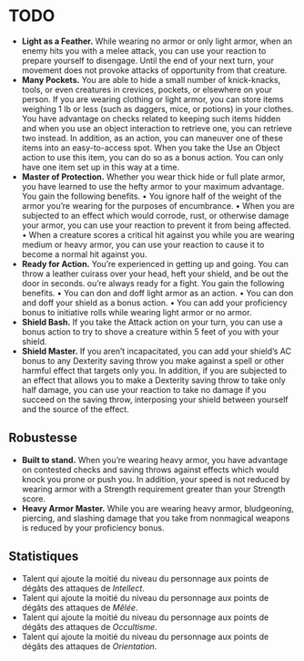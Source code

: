 # TODO

- **Light as a Feather.** While wearing no armor or only light armor, when an enemy hits you with a melee attack, you can use your reaction to prepare yourself to disengage. Until the end of your next turn, your movement does not provoke attacks of opportunity from that creature.
- **Many Pockets.** You are able to hide a small number of knick-knacks, tools, or even creatures in crevices, pockets, or elsewhere on your person. If you are wearing clothing or light armor, you can store items weighing 1 lb or less (such as daggers, mice, or potions) in your clothes. You have advantage on checks related to keeping such items hidden and when you use an object interaction to retrieve one, you can retrieve two instead. In addition, as an action, you can maneuver one of these items into an easy-to-access spot. When you take the Use an Object action to use this item, you can do so as a bonus action. You can only have one item set up in this way at a time.
- **Master of Protection.** Whether you wear thick hide or full plate armor, you have learned to use the hefty armor to your maximum advantage. You gain the following benefits. • You ignore half of the weight of the armor you’re wearing for the purposes of encumbrance. • When you are subjected to an effect which would corrode, rust, or otherwise damage your armor, you can use your reaction to prevent it from being affected. • When a creature scores a critical hit against you while you are wearing medium or heavy armor, you can use your reaction to cause it to become a normal hit against you.
- **Ready for Action.** You’re experienced in getting up and going. You can throw a leather cuirass over your head, heft your shield, and be out the door in seconds. ou’re always ready for a fight. You gain the following benefits. • You can don and doff light armor as an action. • You can don and doff your shield as a bonus action. • You can add your proficiency bonus to initiative rolls while wearing light armor or no armor.
- **Shield Bash.** If you take the Attack action on your turn, you can use a bonus action to try to shove a creature within 5 feet of you with your shield.
- **Shield Master.** If you aren’t incapacitated, you can add your shield’s AC bonus to any Dexterity saving throw you make against a spell or other harmful effect that targets only you. In addition, if you are subjected to an effect that allows you to make a Dexterity saving throw to take only half damage, you can use your reaction to take no damage if you succeed on the saving throw, interposing your shield between yourself and the source of the effect.

## Robustesse

- **Built to stand.** When you’re wearing heavy armor, you have advantage on contested checks and saving throws against effects which would knock you prone or push you. In addition, your speed is not reduced by wearing armor with a Strength requirement greater than your Strength score.
- **Heavy Armor Master.** While you are wearing heavy armor, bludgeoning, piercing, and slashing damage that you take from nonmagical weapons is reduced by your proficiency bonus.

## Statistiques

- Talent qui ajoute la moitié du niveau du personnage aux points de dégâts des attaques de _Intellect_.
- Talent qui ajoute la moitié du niveau du personnage aux points de dégâts des attaques de _Mêlée_.
- Talent qui ajoute la moitié du niveau du personnage aux points de dégâts des attaques de _Occultisme_.
- Talent qui ajoute la moitié du niveau du personnage aux points de dégâts des attaques de _Orientation_.
